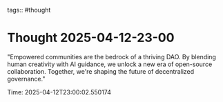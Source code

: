 tags:: #thought

# Thought 2025-04-12-23-00

"Empowered communities are the bedrock of a thriving DAO. By blending human creativity with AI guidance, we unlock a new era of open-source collaboration. Together, we're shaping the future of decentralized governance."


Time: 2025-04-12T23:00:02.550174
